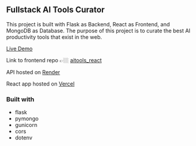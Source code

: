 ## Fullstack AI Tools Curator
This project is built with Flask as Backend, React as Frontend, and MongoDB as Database.
The purpose of this project is to curate the best AI productivity tools that exist in the web.

[Live Demo](https://ai-stash.vercel.app/)

Link to frontend repo 👉🏼 [aitools_react](https://github.com/GITvoren/aitools_react)

API hosted on [Render](https://render.com/)

React app hosted on [Vercel](https://vercel.com/dashboard)


### Built with
  - flask
  - pymongo
  - gunicorn
  - cors
  - dotenv
